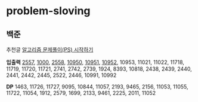 # problem-sloving

## 백준
추천글 [알고리즘 문제풀이(PS) 시작하기](https://plzrun.tistory.com/entry/알고리즘-문제풀이PS-시작하기)

**입출력**
[2557](boj/2557.py), [1000](boj/1000.py), [2558](boj/2558.py), [10950](boj/10950.py), [10951](boj/10951.py), [10952](boj/10952.py), 10953, 11021, 11022, 11718, 11719, 11720, 11721, 2741, 2742, 2739, 1924, 8393, 10818, 2438, 2439, 2440, 2441, 2442, 2445, 2522, 2446, 10991, 10992

**DP**
1463, 11726, 11727, 9095, 10844, 11057, 2193, 9465, 2156, 11053, 11055, 11722, 11054, 1912, 2579, 1699, 2133, 9461, 2225, 2011, 11052

<!--
## 프로그래머스
[2021 KAKAO BLIND RECRUITMENT]()
신규 아이디 추천, 메뉴 리뉴얼, 순위 검색, 합승 택시 요금, 광고 삽입, 카드 짝 맞추기, 매출 하락 최소화
-->
